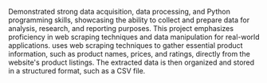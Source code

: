 Demonstrated strong data acquisition, data processing, and Python programming skills, showcasing the ability to collect and prepare data for analysis, research, and reporting purposes. This project emphasizes proficiency in web scraping techniques and data manipulation for real-world applications.
uses web scraping techniques to gather essential product information, such as product names, prices, and ratings, directly from the website's product listings. The extracted data is then organized and stored in a structured format, such as a CSV file. 
